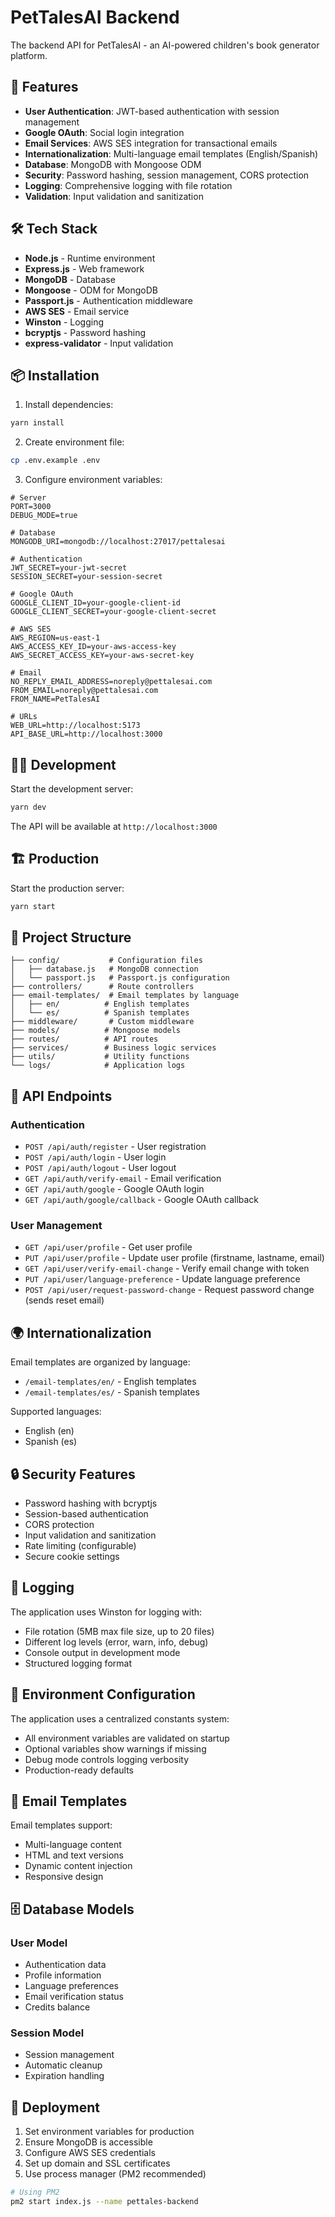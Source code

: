 # PetTalesAI Backend

The backend API for PetTalesAI - an AI-powered children's book generator platform.

## 🚀 Features

- **User Authentication**: JWT-based authentication with session management
- **Google OAuth**: Social login integration
- **Email Services**: AWS SES integration for transactional emails
- **Internationalization**: Multi-language email templates (English/Spanish)
- **Database**: MongoDB with Mongoose ODM
- **Security**: Password hashing, session management, CORS protection
- **Logging**: Comprehensive logging with file rotation
- **Validation**: Input validation and sanitization

## 🛠️ Tech Stack

- **Node.js** - Runtime environment
- **Express.js** - Web framework
- **MongoDB** - Database
- **Mongoose** - ODM for MongoDB
- **Passport.js** - Authentication middleware
- **AWS SES** - Email service
- **Winston** - Logging
- **bcryptjs** - Password hashing
- **express-validator** - Input validation

## 📦 Installation

1. Install dependencies:

```bash
yarn install
```

2. Create environment file:

```bash
cp .env.example .env
```

3. Configure environment variables:

```env
# Server
PORT=3000
DEBUG_MODE=true

# Database
MONGODB_URI=mongodb://localhost:27017/pettalesai

# Authentication
JWT_SECRET=your-jwt-secret
SESSION_SECRET=your-session-secret

# Google OAuth
GOOGLE_CLIENT_ID=your-google-client-id
GOOGLE_CLIENT_SECRET=your-google-client-secret

# AWS SES
AWS_REGION=us-east-1
AWS_ACCESS_KEY_ID=your-aws-access-key
AWS_SECRET_ACCESS_KEY=your-aws-secret-key

# Email
NO_REPLY_EMAIL_ADDRESS=noreply@pettalesai.com
FROM_EMAIL=noreply@pettalesai.com
FROM_NAME=PetTalesAI

# URLs
WEB_URL=http://localhost:5173
API_BASE_URL=http://localhost:3000
```

## 🏃‍♂️ Development

Start the development server:

```bash
yarn dev
```

The API will be available at `http://localhost:3000`

## 🏗️ Production

Start the production server:

```bash
yarn start
```

## 📁 Project Structure

```
├── config/           # Configuration files
│   ├── database.js   # MongoDB connection
│   └── passport.js   # Passport.js configuration
├── controllers/      # Route controllers
├── email-templates/  # Email templates by language
│   ├── en/          # English templates
│   └── es/          # Spanish templates
├── middleware/       # Custom middleware
├── models/          # Mongoose models
├── routes/          # API routes
├── services/        # Business logic services
├── utils/           # Utility functions
└── logs/            # Application logs
```

## 🔌 API Endpoints

### Authentication

- `POST /api/auth/register` - User registration
- `POST /api/auth/login` - User login
- `POST /api/auth/logout` - User logout
- `GET /api/auth/verify-email` - Email verification
- `GET /api/auth/google` - Google OAuth login
- `GET /api/auth/google/callback` - Google OAuth callback

### User Management

- `GET /api/user/profile` - Get user profile
- `PUT /api/user/profile` - Update user profile (firstname, lastname, email)
- `GET /api/user/verify-email-change` - Verify email change with token
- `PUT /api/user/language-preference` - Update language preference
- `POST /api/user/request-password-change` - Request password change (sends reset email)

## 🌍 Internationalization

Email templates are organized by language:

- `/email-templates/en/` - English templates
- `/email-templates/es/` - Spanish templates

Supported languages:

- English (en)
- Spanish (es)

## 🔒 Security Features

- Password hashing with bcryptjs
- Session-based authentication
- CORS protection
- Input validation and sanitization
- Rate limiting (configurable)
- Secure cookie settings

## 📝 Logging

The application uses Winston for logging with:

- File rotation (5MB max file size, up to 20 files)
- Different log levels (error, warn, info, debug)
- Console output in development mode
- Structured logging format

## 🔧 Environment Configuration

The application uses a centralized constants system:

- All environment variables are validated on startup
- Optional variables show warnings if missing
- Debug mode controls logging verbosity
- Production-ready defaults

## 📧 Email Templates

Email templates support:

- Multi-language content
- HTML and text versions
- Dynamic content injection
- Responsive design

## 🗄️ Database Models

### User Model

- Authentication data
- Profile information
- Language preferences
- Email verification status
- Credits balance

### Session Model

- Session management
- Automatic cleanup
- Expiration handling

## 🚀 Deployment

1. Set environment variables for production
2. Ensure MongoDB is accessible
3. Configure AWS SES credentials
4. Set up domain and SSL certificates
5. Use process manager (PM2 recommended)

```bash
# Using PM2
pm2 start index.js --name pettales-backend
```
